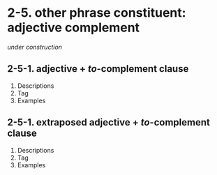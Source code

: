 # 2-5. other phrase constituent: adjective complement
*under construction*

## 2-5-1. adjective + *to*-complement clause

1. Descriptions 
2. Tag
3. Examples

## 2-5-1. extraposed adjective + *to*-complement clause

1. Descriptions 
2. Tag
3. Examples